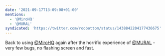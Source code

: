 ```yaml
---
date: '2021-09-17T13:09:08+01:00'
mentions:
  - '@MiroHQ'
  - '@MURAL'
syndicated: 'https://twitter.com/roobottom/status/1438842204177436675'
---
```

Back to using [@MiroHQ](https://twitter.com/@MiroHQ) again after the horrific experience of [@MURAL](https://twitter.com/@MURAL) - very few bugs, no flashing screen and fast.
